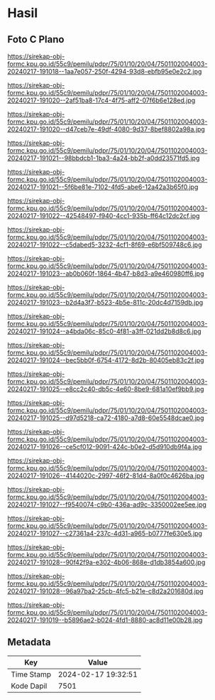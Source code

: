# Hasil

## Foto C Plano

https://sirekap-obj-formc.kpu.go.id/55c9/pemilu/pdpr/75/01/10/20/04/7501102004003-20240217-191018--1aa7e057-250f-4294-93d8-ebfb95e0e2c2.jpg

https://sirekap-obj-formc.kpu.go.id/55c9/pemilu/pdpr/75/01/10/20/04/7501102004003-20240217-191020--2af51ba8-17c4-4f75-aff2-07f6b6e128ed.jpg

https://sirekap-obj-formc.kpu.go.id/55c9/pemilu/pdpr/75/01/10/20/04/7501102004003-20240217-191020--d47ceb7e-49df-4080-9d37-8bef8802a98a.jpg

https://sirekap-obj-formc.kpu.go.id/55c9/pemilu/pdpr/75/01/10/20/04/7501102004003-20240217-191021--98bbdcb1-1ba3-4a24-bb2f-a0dd23571fd5.jpg

https://sirekap-obj-formc.kpu.go.id/55c9/pemilu/pdpr/75/01/10/20/04/7501102004003-20240217-191021--5f6be81e-7102-4fd5-abe6-12a42a3b65f0.jpg

https://sirekap-obj-formc.kpu.go.id/55c9/pemilu/pdpr/75/01/10/20/04/7501102004003-20240217-191022--42548497-f940-4cc1-935b-ff64c12dc2cf.jpg

https://sirekap-obj-formc.kpu.go.id/55c9/pemilu/pdpr/75/01/10/20/04/7501102004003-20240217-191022--c5dabed5-3232-4cf1-8f69-e6bf509748c6.jpg

https://sirekap-obj-formc.kpu.go.id/55c9/pemilu/pdpr/75/01/10/20/04/7501102004003-20240217-191023--ab0b060f-1864-4b47-b8d3-a9e460980ff6.jpg

https://sirekap-obj-formc.kpu.go.id/55c9/pemilu/pdpr/75/01/10/20/04/7501102004003-20240217-191023--b2d4a3f7-b523-4b5e-811c-20dc4d7159db.jpg

https://sirekap-obj-formc.kpu.go.id/55c9/pemilu/pdpr/75/01/10/20/04/7501102004003-20240217-191024--a4bda06c-85c0-4f81-a3ff-021dd2b8d8c6.jpg

https://sirekap-obj-formc.kpu.go.id/55c9/pemilu/pdpr/75/01/10/20/04/7501102004003-20240217-191024--bec5bb0f-6754-4172-8d2b-80405eb83c2f.jpg

https://sirekap-obj-formc.kpu.go.id/55c9/pemilu/pdpr/75/01/10/20/04/7501102004003-20240217-191025--e8cc2c40-db5c-4e60-8be9-681a10ef9bb9.jpg

https://sirekap-obj-formc.kpu.go.id/55c9/pemilu/pdpr/75/01/10/20/04/7501102004003-20240217-191025--d97d5218-ca72-4180-a7d8-60e5548dcae0.jpg

https://sirekap-obj-formc.kpu.go.id/55c9/pemilu/pdpr/75/01/10/20/04/7501102004003-20240217-191026--ce5cf012-9091-424c-b0e2-d5d910db9f4a.jpg

https://sirekap-obj-formc.kpu.go.id/55c9/pemilu/pdpr/75/01/10/20/04/7501102004003-20240217-191026--4144020c-2997-46f2-81d4-8a0f0c4626ba.jpg

https://sirekap-obj-formc.kpu.go.id/55c9/pemilu/pdpr/75/01/10/20/04/7501102004003-20240217-191027--f9540074-c9b0-436a-ad9c-3350002ee5ee.jpg

https://sirekap-obj-formc.kpu.go.id/55c9/pemilu/pdpr/75/01/10/20/04/7501102004003-20240217-191027--c27361a4-237c-4d31-a965-b0777fe630e5.jpg

https://sirekap-obj-formc.kpu.go.id/55c9/pemilu/pdpr/75/01/10/20/04/7501102004003-20240217-191028--90f42f9a-e302-4b06-868e-d1db3854a600.jpg

https://sirekap-obj-formc.kpu.go.id/55c9/pemilu/pdpr/75/01/10/20/04/7501102004003-20240217-191028--96a97ba2-25cb-4fc5-b21e-c8d2a201680d.jpg

https://sirekap-obj-formc.kpu.go.id/55c9/pemilu/pdpr/75/01/10/20/04/7501102004003-20240217-191019--b5896ae2-b024-4fd1-8880-ac8d11e00b28.jpg


## Metadata

| Key        | Value               |
| ---------- | ------------------- |
| Time Stamp | 2024-02-17 19:32:51 |
| Kode Dapil | 7501                |



